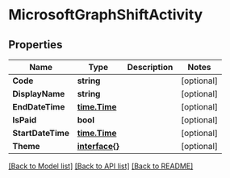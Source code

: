 # MicrosoftGraphShiftActivity

## Properties

Name | Type | Description | Notes
------------ | ------------- | ------------- | -------------
**Code** | **string** |  | [optional] 
**DisplayName** | **string** |  | [optional] 
**EndDateTime** | [**time.Time**](time.Time.md) |  | [optional] 
**IsPaid** | **bool** |  | [optional] 
**StartDateTime** | [**time.Time**](time.Time.md) |  | [optional] 
**Theme** | [**interface{}**](.md) |  | [optional] 

[[Back to Model list]](../README.md#documentation-for-models) [[Back to API list]](../README.md#documentation-for-api-endpoints) [[Back to README]](../README.md)


